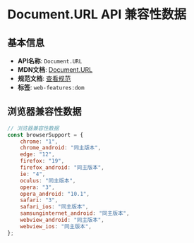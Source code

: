 # Document.URL API 兼容性数据

## 基本信息

- **API名称**: `Document.URL`
- **MDN文档**: [Document.URL](https://developer.mozilla.org/docs/Web/API/Document/URL)
- **规范文档**: [查看规范](https://dom.spec.whatwg.org/#ref-for-dom-document-url①)
- **标签**: `web-features:dom`

## 浏览器兼容性数据

```javascript
// 浏览器兼容性数据
const browserSupport = {
    chrome: "1",
    chrome_android: "同主版本",
    edge: "12",
    firefox: "19",
    firefox_android: "同主版本",
    ie: "4",
    oculus: "同主版本",
    opera: "3",
    opera_android: "10.1",
    safari: "3",
    safari_ios: "同主版本",
    samsunginternet_android: "同主版本",
    webview_android: "同主版本",
    webview_ios: "同主版本",
};

```

